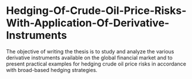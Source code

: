# Hedging-Of-Crude-Oil-Price-Risks-With-Application-Of-Derivative-Instruments
The objective of writing the thesis is to study and analyze the various derivative instruments available on the global financial market and to present practical examples for hedging crude oil price risks in accordance with broad-based hedging strategies.
